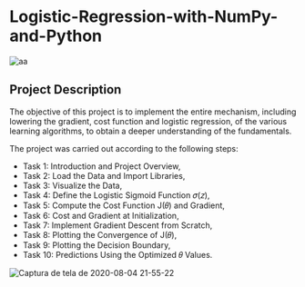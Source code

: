 # Logistic-Regression-with-NumPy-and-Python

![aa](https://user-images.githubusercontent.com/65929471/89193696-c1a99980-d57c-11ea-86d3-9ae0796bf046.gif)

## Project Description
The objective of this project is to implement the entire mechanism, including lowering the gradient, cost function and logistic regression, of the various learning algorithms, to obtain a deeper understanding of the fundamentals.

The project was carried out according to the following steps:

- Task 1: Introduction and Project Overview,
- Task 2: Load the Data and Import Libraries,
- Task 3: Visualize the Data,
- Task 4: Define the Logistic Sigmoid Function 𝜎(𝑧),
- Task 5: Compute the Cost Function J(𝜃) and Gradient,
- Task 6: Cost and Gradient at Initialization,
- Task 7: Implement Gradient Descent from Scratch,
- Task 8: Plotting the Convergence of J(𝜃),
- Task 9: Plotting the Decision Boundary,
- Task 10: Predictions Using the Optimized 𝜃 Values.

![Captura de tela de 2020-08-04 21-55-22](https://user-images.githubusercontent.com/65929471/89359899-48ee2e80-d69d-11ea-86d4-b6259474745a.png)
